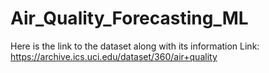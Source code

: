 ﻿# Air_Quality_Forecasting_ML
Here is the link to the dataset along with its information
Link: https://archive.ics.uci.edu/dataset/360/air+quality
